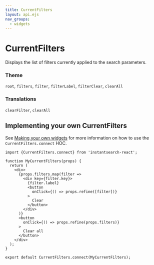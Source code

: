 ```yaml
---
title: CurrentFilters
layout: api.ejs
nav_groups:
  - widgets
---
```


# CurrentFilters

Displays the list of filters currently applied to the search parameters.

### Theme

`root`, `filters`, `filter`, `filterLabel`, `filterClear`, `clearAll`

### Translations

`clearFilter`, `clearAll`

## Implementing your own CurrentFilters

See [Making your own widgets](../Customization.md) for more information on how to use the `CurrentFilters.connect` HOC.

```
import {CurrentFilters.connect} from 'instantsearch-react';

function MyCurrentFilters(props) {
  return (
    <div>
      {props.filters.map(filter =>
        <div key={filter.key}>
          {filter.label}
          <button
            onClick={() => props.refine([filter])}
          >
            Clear
          </button>
        </div>
      )}
      <button
        onClick={() => props.refine(props.filters)}
      >
        Clear all
      </button>
    </div>
  );
}

export default CurrentFilters.connect(MyCurrentFilters);
```

